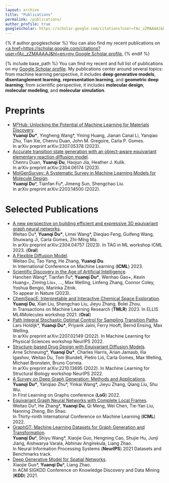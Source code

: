 ```yaml
---
layout: archive
title: "Publications"
permalink: /publications/
author_profile: true
googlescholar: https://scholar.google.com/citations?user=fAc_zZMAAAAJ&hl=en
---
```


{% if author.googlescholar %}
  You can also find my recent publications on <u><a href=https://scholar.google.com/citations?user=fAc_zZMAAAAJ&hl=en>my Google Scholar profile</a>.</u>
{% endif %}

{% include base_path %}
You can find my recent and full list of publications on my [Google Scholar profile](https://scholar.google.com/citations?user=fAc_zZMAAAAJ&hl=en). My publications center around several topics: from machine learning perspective, it includes **deep generative models**, **disentanglement learning**, **representation learning**, and **geometric deep learning**; from scientific perspective, it includes **molecular design**, **molecular modeling**, and **molecular simulation**.


Preprints
======
* [M²Hub: Unlocking the Potential of Machine Learning for Materials Discovery](https://arxiv.org/abs/2307.05378).  
**Yuanqi Du\***, Yingheng Wang\*, Yining Huang, Jianan Canal Li, Yanqiao Zhu, Tian Xie, Chenru Duan, John M. Gregoire, Carla P. Gomes.  
In arXiv preprint arXiv:2307.05378 (2023).
* [Accurate transition state generation with an object-aware equivariant elementary reaction diffusion model](https://arxiv.org/abs/2304.06174).  
Chenru Duan, **Yuanqi Du**, Haojun Jia, Heather J. Kulik.  
In arXiv preprint arXiv:2304.06174 (2023). 
* [MolGenSurvey: A Systematic Survey in Machine Learning Models for Molecule Design](https://arxiv.org/pdf/2203.14500.pdf).  
**Yuanqi Du**\*, Tianfan Fu\*, Jimeng Sun, Shengchao Liu.  
In arXiv preprint arXiv:2203.14500 (2022).  


Selected Publications
======
* [A new perspective on building efficient and expressive 3D equivariant graph neural networks](https://arxiv.org/abs/2304.04757).  
Weitao Du\*, **Yuanqi Du\***, Limei Wang\*, Dieqiao Feng, Guifeng Wang, Shuiwang Ji, Carla Gomes, Zhi-Ming Ma.  
In arXiv preprint arXiv:2304.04757 (2023). In TAG in ML workshop ICML 2023. (**Oral**)
* [A Flexible Diffusion Model](https://arxiv.org/abs/2206.10365).  
Weitao Du, Tao Yang, He Zhang, **Yuanqi Du**.  
In International Conference on Machine Learning (**ICML**) 2023.  
* [Scientific Discovery in the Age of Artificial Intelligence](https://www.nature.com/articles/s41586-023-06221-2).  
Hanchen Wang\*, Tianfan Fu\*, **Yuanqi Du\***, Wenhao Gao\+, Kexin Huang\+, Ziming Liu\+, ..., Max Welling, Linfeng Zhang, Connor Coley, Yoshua Bengio, Marinka Zitnik.  
To appear in Nature (2023).
* [ChemSpacE: Interpretable and Interactive Chemical Space Exploration](https://openreview.net/forum?id=C1Xl8dYCBn).  
**Yuanqi Du**, Xian Liu, Shengchao Liu, Jieyu Zhang, Bolei Zhou.  
In Transactions on Machine Learning Research (**TMLR**) 2023. In ELLIS ML4Molecules workshop 2021. (**Oral**)
* [Path Integral Stochastic Optimal Control for Sampling Transition Paths](https://arxiv.org/abs/2207.02149).  
Lars Holdijk\*, **Yuanqi Du\***, Priyank Jaini, Ferry Hooft, Bernd Ensing, Max Welling.  
In arXiv preprint arXiv:2207.02149 (2022). In Machine Learning for Physical Sciences workshop NeurIPS 2022.    
* [Structure-based Drug Design with Equivariant Diffusion Models](https://arxiv.org/abs/2210.13695).  
Arne Schneuing\*, **Yuanqi Du\***, Charles Harris, Arian Jamasb, Ilia Igashov, Weitao Du, Tom Blundell, Pietro Lió, Carla Gomes, Max Welling, Michael Bronstein, Bruno Correia.  
In arXiv preprint arXiv:2210.13695 (2022). In Machine Learning for Structural Biology workshop NeurIPS 2022.  
* [A Survey on Deep Graph Generation: Methods and Applications](https://arxiv.org/pdf/2203.06714.pdf).  
**Yuanqi Du\***, Yanqiao Zhu\*, Yinkai Wang\*, Jieyu Zhang, Qiang Liu, Shu Wu.  
In First Learning on Graphs conference (**LoG**) 2022.  
* [Equivariant Graph Neural Networks with Complete Local Frames](https://arxiv.org/pdf/2110.14811.pdf).  
Weitao Du\*, He Zhang\*, **Yuanqi Du**, Qi Meng, Wei Chen, Tie-Yan Liu, Nanning Zheng, Bin Shao.  
In Thirty-ninth International Conference on Machine Learning (**ICML**) 2022.  
* [GraphGT: Machine Learning Datasets for Graph Generation and Transformation](https://openreview.net/forum?id=NYgt9vcdyjm).  
**Yuanqi Du**\*, Shiyu Wang\*, Xiaojie Guo, Hengning Cao, Shujie Hu, Junji Jiang, Aishwarya Varala, Abhinav Angirekula, Liang Zhao.  
In Neural Information Processing Systems (**NeurIPS**) 2021 Datasets and Benchmarks track.
* [Deep Generative Model for Spatial Networks](http://cs.emory.edu/~lzhao41/materials/papers/KDD21__Spatial_Graphs_Disentanglement_preprinted.pdf).  
Xiaojie Guo\*, **Yuanqi Du**\*, Liang Zhao.  
In ACM SIGKDD Conference on Knowledge Discovery and Data Mining (**KDD**) 2021.



<!-- * [A Systematic Survey of Molecular Pre-trained Models](https://arxiv.org/abs/2210.16484).  
Jun Xia, Yanqiao Zhu, **Yuanqi Du**, Yue Liu, Stan Z.Li.  
In arXiv preprint arXiv:2210.16484 (2022). -->

<!-- * [Improving Molecular Pretraining with Complementary Featurizations](https://arxiv.org/abs/2209.15101).  
Yanqiao Zhu\*, Dingshuo Chen\*, **Yuanqi Du\***, Yingze Wang, Qiang Liu, Shu Wu.   -->
<!-- * [Graphein - a Python Library for Geometric Deep Learning and Network Analysis on Biomolecular Structures and Interaction Networks](https://openreview.net/pdf?id=nNof5wC9kD).  
Arian Rokkum Jamasb, Ramon Viñas Torné, Eric J Ma, **Yuanqi Du**, Charles Harris, Kexin Huang, Dominic Hall, Pietro Lio, Tom Leon Blundell.   -->
<!-- * [GAUCHE: A Library for Gaussian Processes in Chemistry](https://openreview.net/pdf?id=i9MKI7zrWal).   -->
<!-- Ryan-Rhys Griffiths, Leo Klarner, Henry Moss, Aditya Ravuri, Sang T. Truong, **Yuanqi Du**, Arian Rokkum Jamasb, Julius Schwartz, Austin Tripp, Bojana Rankovic, Philippe Schwaller, Gregory Kell, Anthony Bourached, Alex Chan, Jacob Moss, Chengzhi Guo, Alpha Lee, Jian Tang.    -->
<!-- * [Pre-training Graph Neural Networks for Molecular Representations: Retrospect and Prospect](https://arxiv.org/abs/2202.07893).  
Jun Xia, Yanqiao Zhu, **Yuanqi Du**, Stan Z. Li.  
In arXiv preprint arXiv:2202.07893 (2022).   -->


<!-- Protein Generation
======
* [Generating Tertiary Protein Structures via Interpretable Graph Variational Autoencoders](https://academic.oup.com/bioinformaticsadvances/article/1/1/vbab036/6446026).  
Xiaojie Guo\*, **Yuanqi Du**\*, Sivani Tadepalli, Liang Zhao, Amarda Shehu.  
In **Bioinformatics Advances** 2021.
* [Generative Adversarial Learning of Protein Tertiary Structures](https://www.mdpi.com/1420-3049/26/5/1209).  
Taseef Rahman, **Yuanqi Du**, Liang Zhao, Amarda Shehu.  
In **Molecules** 2021, 26(5), 1209.   -->





<!-- Medical Image Analysis
======
* [Semi-supervised Pseudo-healthy Image Synthesis via Confidence Augmentation](https://arxiv.org/abs/2106.15345).  
**Yuanqi Du**, Quan Quan, Hu Han, S. Kevin Zhou.  
In International Symposium on Biomedical Imaging (**ISBI**) 2022.
* [Deep Learning to Segment Pelvic Bones: Large-scale CT Datasets and Baseline Models](https://arxiv.org/pdf/2012.08721.pdf).  
Pengbo Liu, Hu Han, **Yuanqi Du**, Heqin Zhu, Yinhao Li, Feng Gu, Honghu Xiao, Jun Li, Chunpeng Zhao, Xinbao Wu, S. Kevin Zhou.  
In International Conference on Information Processing in Computer-Assisted Interventions (**IPCAI**) 2021, published in International Journal of Computer Assisted Radiology and Surgery (**IJCARS**). -->


<!-- American Sign Language Recognition
======
* [Expressive ASL Recognition using Millimeter-wave Wireless Signals](https://ieeexplore.ieee.org/document/9158441).  
Panneer Selvam Santhalingam, **Yuanqi Du**, Riley Wilkerson, Al Amin Hosain, Ding Zhang, Parth Pathak, Huzefa Rangwala and Raja Kushalnagar.  
In International Conference on Sensing, Communication and Networking (**SECON**) 2020. -->



<!-- Abstracts
======
* [American Sign Language Recognition Using an FMCW Wireless Sensor](http://yuanqidu.github.io/files/American_Sign_Language_Recognition_Using_an_FMCW_Wireless_Sensor.pdf).  
**Yuanqi Du**, Nguyen Dang, Riley Wilkerson, Parth Pathak, Huzefa Rangwala, Jana Kosecka.  
In *AAAI* Conference on Artificial Intelligence (AAAI) 2020 (Student Abstract). -->

<!-- Under review
======

* Equivariant Vector Field Network for Dynamics Modeling.  
Weitao Du\*, He Zhang\*, **Yuanqi Du**, Wei Chen, Bin Shao, Tie-Yan Liu.

* Efficient Deep Generative Models for Spatial Networks via Spanning Tree Sampler.  
Xiaojie Guo\*, **Yuanqi Du**\*, Zheng Zhang, Liang Zhao.

* ROMNet: Renovate the Old Memories.  
Runsheng Xu\*, Zhengzhong Tu\*, **Yuanqi Du**\*, Xiaoyu Dong, Jinlong Li, Zibo Meng, Jiaqi Ma, Hongkai Yu.  

Work-in-progress
======
* Facilitating Fundamental Science with AI.  
AI4Science Community: Yoshua Bengio, Payal Chandak, **Yuanqi Du**, Tianfan Fu, Wenhao Gao, Shirley Ho, Kexin Huang, Joan Lasenby, Shengchao Liu, Tie-Yan Liu, Ziming Liu, Debora Marks, Irina Rish, Hanchen Wang, Adrian Weller, Max Welling, Petar Veličković, Marinka Zitnik (**in alphabetical order**) -->


<!---->
<!--{% for post in site.publications reversed %}-->
<!--  {% include archive-single.html %}-->
<!--{% endfor %}-->
